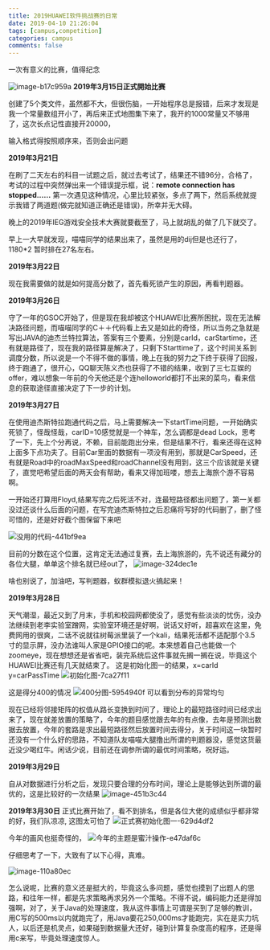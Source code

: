 ```yaml
---
title: 2019HUAWEI软件挑战赛的日常
date: 2019-04-10 21:26:04
tags: [campus,competition]
categories: campus
comments: false
---
```


一次有意义的比赛，值得纪念

<!--more-->

![image-b17c959a](2019HUAWEI软件挑战赛的日常/image/image-b17c959a.png)
**2019年3月15日正式開始比赛**

创建了5个类文件，虽然都不大，但很伤脑，一开始程序总是报错，后来才发现是我一个常量数组开小了，再后来正式地图集下来了，我开的1000常量又不够用了，这次长点记性直接开20000，

输入格式得按照顺序来，否则会出问题

**2019年3月21日**

在刷了二天左右的科目一试题之后，就过去考试了，结果还不错96分，合格了，考试的过程中突然弹出来一个错误提示框，说：**remote connection has stopped……** 第一次遇见这种情况，心里比较紧张，多点了两下，然后系统就提示我错了两道题(做完就知道正确还是错误)，所幸并无大碍。

晚上的2019年IEG游戏安全技术大赛就要截至了，马上就胡乱的做了几下就交了。

早上一大早就发现，喵喵同学的结果出来了，虽然是用的dij但是也还行了，1180*2 暂时排在27名左右。

**2019年3月22日**

现在我需要做的就是如何提高分数了，首先看死锁产生的原因，再看判题器。

**2019年3月26日**

守了一年的GSOC开始了，但是现在我却被这个HUAWEI比赛所困扰，现在无法解决路径问题，而喵喵同学的C＋＋代码看上去又是如此的奇怪，所以当务之急就是写出JAVA的迪杰兰特拉算法，答案有三个要素，分别是carId，carStartime，还有就是路径了，现在我的路径算是解决了，只剩下Starttime了，这个时间关系到调度分数，所以说是一个不得不做的事情，晚上在我的努力之下终于获得了回报，终于跑通了，很开心，QQ聊天陈义杰也获得了不错的结果，收到了三七互娱的offer，难以想象一年前的今天他还是个连helloworld都打不出来的菜鸟，看来信息的获取途径直接决定了下一步的计划。

**2019年3月27日**

在使用迪杰斯特拉跑通代码之后，马上需要解决一下startTime问题，一开始确实死锁了，怪哉怪哉，carID=10感觉就是一个神车，怎么调都是dead Lock，思考了一下，先上个分再说，不赖，目前能跑出分来，但是结果不行，看来还得在这种上面多下点功夫了。目前Car里面的数据有一项没有用到，那就是CarSpeed，还有就是Road中的roadMaxSpeed和roadChannel没有用到，这三个应该就是关键了，直觉吧希望后面的两天会有帮助，看来又得加班喽，想去上海旅个游不容易啊。

一开始还打算用Floyd,结果写完之后死活不对，连最短路径都出问题了，第一关都没过还谈什么后面的问题，在写完迪杰斯特拉之后忍痛将写好的代码删了，删了怪可惜的，还是好好截个图保留下来吧

![没用的代码-441bf9ea](2019HUAWEI软件挑战赛的日常/image/没用的代码-441bf9ea.png)

目前的分数在这个位置，这肯定无法通过复赛，去上海旅游的，先不说还有藏分的各位大腿，单单这个排名就已经out了，
![image-324dec1e](2019HUAWEI软件挑战赛的日常/image/image-324dec1e.png)

啥也别说了，加油吧，写判题器，蚁群模拟退火搞起来！

**2019年3月28日**

天气潮湿，最近又到了月末，手机和校园网都使没了，感觉有些淡淡的忧伤，没办法继续到老李实验室蹭网，实验室环境还是好啊，说话又好听，超喜欢在这里，免费网用的很爽，二话不说就往树莓派里装了一个kali，结果死活都不适配那个3.5寸的显示屏，没办法谁叫人家是GPIO接口的呢。本来想着自己也能做一个zoomeye，现在想想还是省省吧，装完系统后这件事就先搁一搁在说，毕竟这个HUAWEI比赛还有几天就结束了。
这是初始化图一的结果，x=carId y=carPassTime
![初始化图-7ca27f11](2019HUAWEI软件挑战赛的日常/image/初始化图-7ca27f11.png)

这是得分400的情况
![400分图-5954940f](2019HUAWEI软件挑战赛的日常/image/400分图-5954940f.png)
 可以看到分布的异常均匀

   现在已经将邻接矩阵的权值从路长变换到时间了，理论上的最短路径时间已经求出来了，现在就差放置的策略了，今年的题目感觉跟去年的有点像，去年是预测出数据去放置，今年的套路是求出最短路径然后放置时间去得分，关于时间这一块暂时还没有一个什么好的思路，不知道队友喵喵大腿撸出所谓的判题器没，感觉这货最近没少喝红牛。闲话少说，目前还在调参所谓的最优时间策略，祝好运。

**2019年3月29日**

自从对数据进行分析之后，发现只要合理的分布时间，理论上是能够达到所谓的最优的，这是比较好的一次结果
![image-451b3c44](2019HUAWEI软件挑战赛的日常/image/image-451b3c44.png)

**2019年3月30日**
正式比赛开始了，看不到排名，但是各位大佬的成绩似乎都非常的好，我们队凉凉,
这图太可怕了
![正式赛初始化图一-629d4df2](2019HUAWEI软件挑战赛的日常/image/正式赛初始化图一-629d4df2.png)

今年的画风也挺奇怪的，
![今年的主题是蜜汁操作-e47daf6c](2019HUAWEI软件挑战赛的日常/image/今年的主题是蜜汁操作-e47daf6c.png)

仔细思考了一下，大致有了以下心得，真难。


![image-110a80ec](2019HUAWEI软件挑战赛的日常/image/image-110a80ec.png)


怎么说呢，比赛的意义还是挺大的，毕竟这么多问题，感觉也摸到了出题人的思路，和往年一样，都是先求策略再求另外一个策略。不得不说，编码能力还是得加强啊，对了，关于Java的处理速度，我从这件事情上可谓是买到了足够的教训，用C写的500ms以内就跑完了，用Java要花250,000ms才能跑完，实在是实力坑人，以后还是机灵点，如果碰到数据量大还好，碰到计算复杂度高的程序，还是得用c来写，毕竟处理速度惊人。